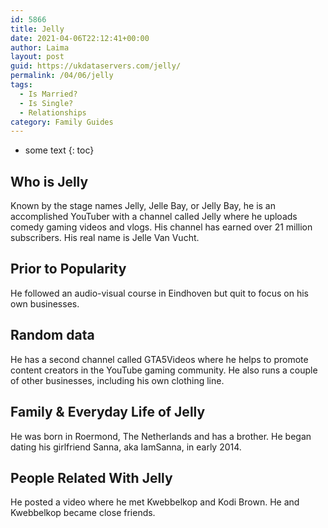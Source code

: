 ```yaml
---
id: 5866
title: Jelly
date: 2021-04-06T22:12:41+00:00
author: Laima
layout: post
guid: https://ukdataservers.com/jelly/
permalink: /04/06/jelly
tags:
  - Is Married?
  - Is Single?
  - Relationships
category: Family Guides
---
```


* some text
{: toc}


## Who is Jelly
                  
                  
                  
Known by the stage names Jelly, Jelle Bay, or Jelly Bay, he is an accomplished YouTuber with a channel called Jelly where he uploads comedy gaming videos and vlogs. His channel has earned over 21 million subscribers. His real name is Jelle Van Vucht. 
                  
              
            
              
            
                
                
                
## Prior to Popularity
                  
                  
                  
He followed an audio-visual course in Eindhoven but quit to focus on his own businesses.
                  
              
            
              
            
                
                
                
## Random data
                  
                  
                  
He has a second channel called GTA5Videos where he helps to promote content creators in the YouTube gaming community. He also runs a couple of other businesses, including his own clothing line.
                  
              
            
              
            
                
                
                
## Family & Everyday Life of Jelly
                  
                  
                  
He was born in Roermond, The Netherlands and has a brother. He began dating his girlfriend Sanna, aka IamSanna, in early 2014.
                  
              
            
              
            
                
                
                
## People Related With Jelly
                  
                  
                  
He posted a video where he met Kwebbelkop and Kodi Brown. He and Kwebbelkop became close friends.
                  
              
            
              
            
                
              
            
              
              
            
            
              
            
          
          
          
